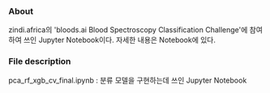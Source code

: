 ### About

zindi.africa의 'bloods.ai Blood Spectroscopy Classification Challenge'에 참여하여 쓰인 Jupyter Notebook이다. 자세한 내용은 Notebook에 있다.

### File description

pca_rf_xgb_cv_final.ipynb :  분류 모델을 구현하는데 쓰인 Jupyter Notebook
